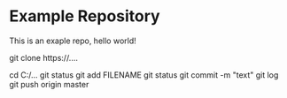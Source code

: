 # Example Repository
This is an exaple repo, hello world!

git clone https://....

cd C:/...
git status
git add FILENAME
git status
git commit -m "text"
git log
git push origin master

